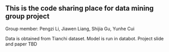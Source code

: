 ## This is the code sharing place for data mining group project
Group member: Pengzi Li, Jiawen Liang, Shijia Gu, Yunhe Cui

Data is obtained from Tianchi dataset.
Model is run in databot.
Project slide and paper TBD
